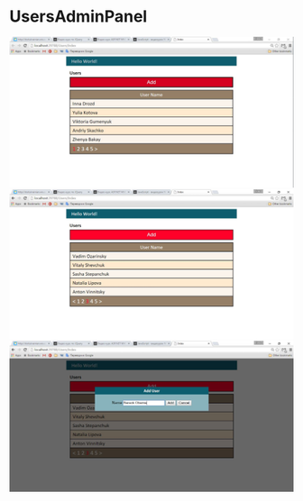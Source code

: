 # UsersAdminPanel
![alt tag](https://raw.githubusercontent.com/DimaLupyak/UsersAdminPanel/master/Screenshots/first%20table%20page.JPG)
![alt tag](https://raw.githubusercontent.com/DimaLupyak/UsersAdminPanel/master/Screenshots/third%20table%20page.JPG)
![alt tag](https://raw.githubusercontent.com/DimaLupyak/UsersAdminPanel/master/Screenshots/popUp%20window.JPG)
